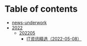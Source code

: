 # Table of contents

* [news-underwork](README.md)
* [2022](2022/README.md)
  * [202205](2022/202205/README.md)
    * [IT资讯精选（2022-05-08）](2022/202205/20220508.md)
